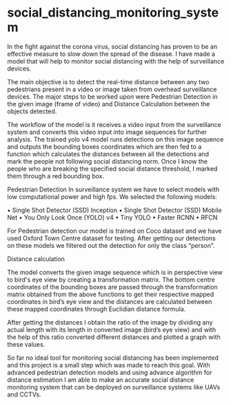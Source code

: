 # social_distancing_monitoring_system
In the fight against the corona virus, social distancing has proven to be an effective measure to slow down the spread of the disease. I have made a model that will help to monitor social distancing with the help of surveillance devices. 

The main objective is to detect the real-time distance between any two pedestrians present in a video or image taken from overhead surveillance devices. 
The major steps to be worked upon were Pedestrian Detection in the given image (frame of video) and Distance Calculation between the objects detected.

The workflow of the model is it receives a video input from the surveillance system and converts this video input into image sequences for further analysis.
The trained yolo v4 model runs detections on this image sequence and outputs the bounding boxes coordinates which are then fed to a function which calculates the distances between all the detections and mark the people not following social distancing norm. 
Once I know the people who are breaking the specified social distance threshold, I marked them through a red bounding box.
 
Pedestrian Detection
In surveillance system we have to select models with low computational power and high fps. We selected the following models:

•	Single Shot Detector (SSD) Inception
•	Single Shot Detector (SSD) Mobile Net
•	You Only Look Once (YOLO) v4
•	Tiny YOLO 
•	Faster RCNN
•	RFCN 

For Pedestrian detection our model is trained on Coco dataset and we have used Oxford Town Centre dataset for testing.
After getting our detections on these models we filtered out the detection for only the class “person”.  

Distance calculation

The model converts the given image sequence which is in perspective view to bird's eye view by creating a transformation matrix. 
The bottom centre coordinates of the bounding boxes are passed through the transformation matrix obtained from the above functions to get their respective mapped coordinates in bird’s eye view and the distances are calculated between these mapped coordinates through Euclidian distance formula. 
 
After getting the distances I obtain the ratio of the image by dividing any actual length with its length in converted image (bird’s eye view) and with the help of this ratio converted different distances and plotted a graph with these values. 

So far no ideal tool for monitoring social distancing has been implemented and this project is a small step which was made to reach this goal. With advanced pedestrian detection models and using advance algorithm for distance estimation I am able to make an accurate social distance monitoring system that can be deployed on surveillance systems like UAVs and CCTVs.

